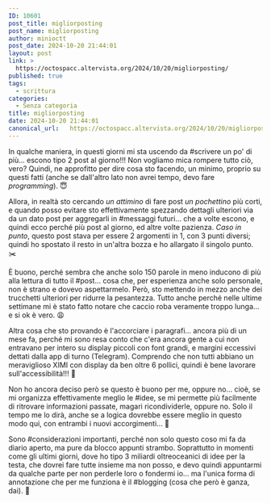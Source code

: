 ```yaml
---
ID: 10601
post_title: migliorposting
post_name: migliorposting
author: minioctt
post_date: 2024-10-20 21:44:01
layout: post
link: >
  https://octospacc.altervista.org/2024/10/20/migliorposting/
published: true
tags:
  - scrittura
categories:
  - Senza categoria
title: migliorposting
date: 2024-10-20 21:44:01
canonical_url:   https://octospacc.altervista.org/2024/10/20/migliorposting/
---
```

<!-- wp:paragraph -->
<p>In qualche maniera, in questi giorni mi sta uscendo da #scrivere un po' di più... escono tipo 2 post al giorno!!! Non vogliamo mica rompere tutto ciò, vero? Quindi, ne approfitto per dire cosa sto facendo, un minimo, proprio su questi fatti (anche se dall'altro lato non avrei tempo, devo fare <em>programming</em>). 😇️</p>
<!-- /wp:paragraph -->

<!-- wp:paragraph -->
<p>Allora, in realtà sto cercando <em>un attimino</em> di fare post <em>un pochettino</em> più corti, e quando posso evitare sto effettivamente spezzando dettagli ulteriori via da un dato post per aggregarli in #messaggi futuri... che a volte escono, e quindi ecco perché più post al giorno, ed altre volte pazienza. <em>Caso in punto</em>, questo post stava per essere 2 argomenti in 1, con 3 punti diversi; quindi ho spostato il resto in un'altra bozza e ho allargato il singolo punto. ✂️</p>
<!-- /wp:paragraph -->

<!-- wp:paragraph -->
<p>È buono, perché sembra che anche solo 150 parole in meno inducono di più alla lettura di tutto il #post... cosa che, per esperienza anche solo personale, non è strano e dovevo aspettarmelo. Però, sto mettendo in mezzo anche dei trucchetti ulteriori per ridurre la pesantezza. Tutto anche perché nelle ultime settimane mi è stato fatto notare che caccio roba veramente troppo lunga... e si ok è vero. 😩️</p>
<!-- /wp:paragraph -->

<!-- wp:paragraph -->
<p>Altra cosa che sto provando è l'accorciare i paragrafi... ancora più di un mese fa, perché mi sono resa conto che c'era ancora gente a cui non entravano per intero su display piccoli con font grandi, e margini eccessivi dettati dalla app di turno (Telegram). Comprendo che non tutti abbiano un meraviglioso XIMI con display da ben oltre 6 pollici, quindi è bene lavorare sull'accessibilità!!! 📜️</p>
<!-- /wp:paragraph -->

<!-- wp:paragraph -->
<p>Non ho ancora deciso però se questo è buono per me, oppure no... cioè, se mi organizza effettivamente meglio le #idee, se mi permette più facilmente di ritrovare informazioni passate, magari ricondividerle, oppure no. Solo il tempo me lo dirà, anche se a logica dovrebbe essere meglio in questo modo qui, con entrambi i nuovi accorgimenti... 🧶️</p>
<!-- /wp:paragraph -->

<!-- wp:paragraph -->
<p>Sono #considerazioni importanti, perché non solo questo coso mi fa da diario aperto, ma pure da blocco appunti strambo. Soprattutto in momenti come gli ultimi giorni, dove ho tipo 3 miliardi oltreoceanici di idee per la testa, che dovrei fare tutte insieme ma non posso, e devo quindi appuntarmi da qualche parte per non perderle loro o fondermi io... ma l'unica forma di annotazione che per me funziona è il #blogging (cosa che però è ganza, dai). 🙏️</p>
<!-- /wp:paragraph -->